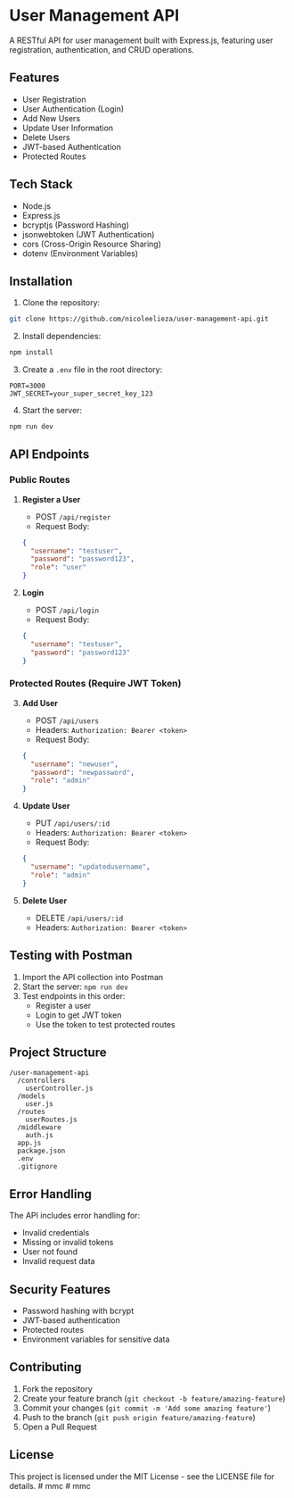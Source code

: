 # User Management API

A RESTful API for user management built with Express.js, featuring user registration, authentication, and CRUD operations.

## Features

- User Registration
- User Authentication (Login)
- Add New Users
- Update User Information
- Delete Users
- JWT-based Authentication
- Protected Routes

## Tech Stack

- Node.js
- Express.js
- bcryptjs (Password Hashing)
- jsonwebtoken (JWT Authentication)
- cors (Cross-Origin Resource Sharing)
- dotenv (Environment Variables)

## Installation

1. Clone the repository:
```bash
git clone https://github.com/nicoleelieza/user-management-api.git
```

2. Install dependencies:
```bash
npm install
```

3. Create a `.env` file in the root directory:
```
PORT=3000
JWT_SECRET=your_super_secret_key_123
```

4. Start the server:
```bash
npm run dev
```

## API Endpoints

### Public Routes

1. **Register a User**
   - POST `/api/register`
   - Request Body:
   ```json
   {
     "username": "testuser",
     "password": "password123",
     "role": "user"
   }
   ```

2. **Login**
   - POST `/api/login`
   - Request Body:
   ```json
   {
     "username": "testuser",
     "password": "password123"
   }
   ```

### Protected Routes (Require JWT Token)

3. **Add User**
   - POST `/api/users`
   - Headers: `Authorization: Bearer <token>`
   - Request Body:
   ```json
   {
     "username": "newuser",
     "password": "newpassword",
     "role": "admin"
   }
   ```

4. **Update User**
   - PUT `/api/users/:id`
   - Headers: `Authorization: Bearer <token>`
   - Request Body:
   ```json
   {
     "username": "updatedusername",
     "role": "admin"
   }
   ```

5. **Delete User**
   - DELETE `/api/users/:id`
   - Headers: `Authorization: Bearer <token>`

## Testing with Postman

1. Import the API collection into Postman
2. Start the server: `npm run dev`
3. Test endpoints in this order:
   - Register a user
   - Login to get JWT token
   - Use the token to test protected routes

## Project Structure

```
/user-management-api
  /controllers
    userController.js
  /models
    user.js
  /routes
    userRoutes.js
  /middleware
    auth.js
  app.js
  package.json
  .env
  .gitignore
```

## Error Handling

The API includes error handling for:
- Invalid credentials
- Missing or invalid tokens
- User not found
- Invalid request data

## Security Features

- Password hashing with bcrypt
- JWT-based authentication
- Protected routes
- Environment variables for sensitive data

## Contributing

1. Fork the repository
2. Create your feature branch (`git checkout -b feature/amazing-feature`)
3. Commit your changes (`git commit -m 'Add some amazing feature'`)
4. Push to the branch (`git push origin feature/amazing-feature`)
5. Open a Pull Request

## License

This project is licensed under the MIT License - see the LICENSE file for details.
#   m m c 
 
 #   m m c 
 
 